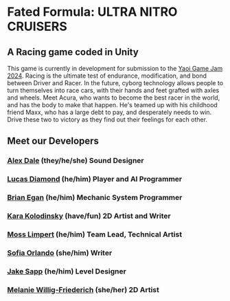# Fated Formula: ULTRA NITRO CRUISERS 
## A Racing game coded in Unity
This game is currently in development for submission to the [Yaoi Game Jam 2024](https://itch.io/jam/yaoi-game-jam-2024). Racing is the ultimate test of endurance, modification, and bond between Driver and Racer. In the future, cyborg technology allows people to turn themselves into race cars, with their hands and feet grafted with axles and wheels. Meet Acura, who wants to become the best racer in the world, and has the body to make that happen. He's teamed up with his childhood friend Maxx, who has a large debt to pay, and desperately needs to win. Drive these two to victory as they find out their feelings for each other. 

## Meet our Developers
### [Alex Dale]() (they/he/she) Sound Designer
### [Lucas Diamond](https://lucasdiamondportfolio.com/) (he/him) Player and AI Programmer
### [Brian Egan](https://brianegan.page/) (he/him) Mechanic System Programmer
### [Kara Kolodinsky](https://www.domu.club/) (have/fun) 2D Artist and Writer
### [Moss Limpert](https://bryopsida.net/) (he/him) Team Lead, Technical Artist
### [Sofia Orlando](https://www.monnettie.club/) (she/him) Writer
### [Jake Sapp]() (he/him) Level Designer
### [Melanie Willig-Friederich](https://melaniesnook.carrd.co/) (she/her) 2D Artist
